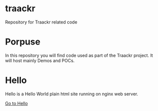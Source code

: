 # traackr
Repository for Traackr related code

# Porpuse
In this repository you will find code used as part of the Traackr project.
It will host mainly Demos and POCs.

# Hello
Hello is a Hello World plain html site running on nginx web server.

[Go to Hello](./hello/hello.md)
